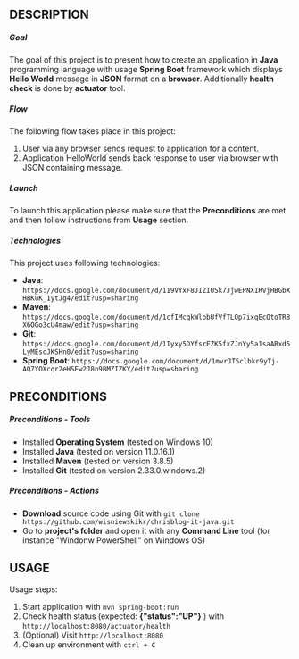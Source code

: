 DESCRIPTION
-----------

##### Goal
The goal of this project is to present how to create an application in **Java** programming language with usage **Spring Boot** framework which displays **Hello World** message in **JSON** format on a **browser**. Additionally **health check** is done by **actuator** tool.

##### Flow
The following flow takes place in this project:
1. User via any browser sends request to application for a content.
1. Application HelloWorld sends back response to user via browser with JSON containing message.

##### Launch
To launch this application please make sure that the **Preconditions** are met and then follow instructions from **Usage** section.

##### Technologies
This project uses following technologies:
* **Java**: `https://docs.google.com/document/d/119VYxF8JIZIUSk7JjwEPNX1RVjHBGbXHBKuK_1ytJg4/edit?usp=sharing`
* **Maven**: `https://docs.google.com/document/d/1cfIMcqkWlobUfVfTLQp7ixqEcOtoTR8X6OGo3cU4maw/edit?usp=sharing`
* **Git**: `https://docs.google.com/document/d/1Iyxy5DYfsrEZK5fxZJnYy5a1saARxd5LyMEscJKSHn0/edit?usp=sharing`
* **Spring Boot**: `https://docs.google.com/document/d/1mvrJT5clbkr9yTj-AQ7YOXcqr2eHSEw2J8n9BMZIZKY/edit?usp=sharing`


PRECONDITIONS
-------------

##### Preconditions - Tools
* Installed **Operating System** (tested on Windows 10)
* Installed **Java** (tested on version 11.0.16.1)
* Installed **Maven** (tested on version 3.8.5)
* Installed **Git** (tested on version 2.33.0.windows.2)


##### Preconditions - Actions
* **Download** source code using Git with `git clone https://github.com/wisniewskikr/chrisblog-it-java.git`
* Go to **project's folder** and open it with any **Command Line** tool (for instance "Windonw PowerShell" on Windows OS)


USAGE
-----

Usage steps:
1. Start application with `mvn spring-boot:run`
1. Check health status (expected: **{"status":"UP"}** ) with `http://localhost:8080/actuator/health`
1. (Optional) Visit `http://localhost:8080`
1. Clean up environment with `ctrl + C`